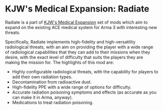 # KJW's Medical Expansion: Radiate

Radiate is a part of [KJW's Medical Expansion](https://github.com/SpicyBagpipes/KJW_MedicalExpansion) set of mods which aim to expand on the existing ACE medical system for Arma 3 with interesting new threats.

Specifically, Radiate implements high-fidelity and high-versatility radiological threats, with an aim on providing the player with a wide range of radiological capabilities that they can add to their missions when they desire, with the exact level of difficulty that suits the players they are making the mission for. The highlights of this mod are:
  - Highly configurable radiological threats, with the capability for players to add their own radiation types.
  - Decontamination from radioactive dust.
  - High-fidelity PPE with a wide range of options for difficulty.
  - Accurate radiation poisoning symptoms and effects (as accurate as you can make it in Arma, anyway).
  - Medications to treat radiation poisoning.
